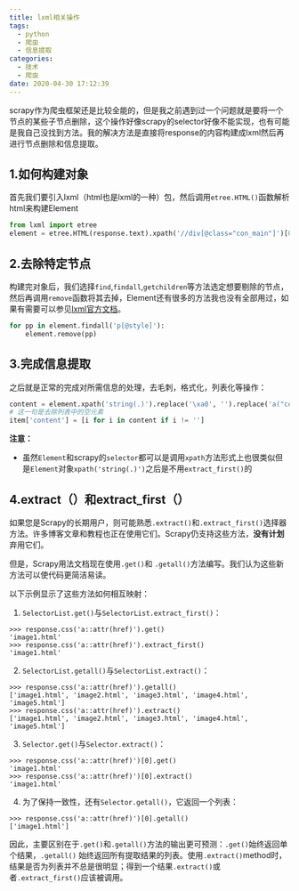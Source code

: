 ```yaml
---
title: lxml相关操作
tags:
  - python
  - 爬虫
  - 信息提取
categories:
  - 技术
  - 爬虫
date: 2020-04-30 17:12:39
---
```


scrapy作为爬虫框架还是比较全能的，但是我之前遇到过一个问题就是要将一个节点的某些子节点删除，这个操作好像scrapy的selector好像不能实现，也有可能是我自己没找到方法。我的解决方法是直接将response的内容构建成lxml然后再进行节点删除和信息提取。

<!--more-->

## 1.如何构建对象

首先我们要引入lxml（html也是lxml的一种）包，然后调用`etree.HTML()`函数解析html来构建Element

```python
from lxml import etree
element = etree.HTML(response.text).xpath('//div[@class="con_main"]')[0]
```

## 2.去除特定节点

构建完对象后，我们选择`find`,`findall`,`getchildren`等方法选定想要剔除的节点，然后再调用`remove`函数将其去掉，Element还有很多的方法我也没有全部用过，如果有需要可以参见[lxml官方文档](https://lxml.de/api/lxml.etree._Element-class.html)。

```python
for pp in element.findall('p[@style]'):
    element.remove(pp)
```

## 3.完成信息提取

之后就是正常的完成对所需信息的处理，去毛刺，格式化，列表化等操作：

```python
content = element.xpath('string(.)').replace('\xa0', '').replace('a("conten");', '').split('\n')
# 这一句是去除列表中的空元素
item['content'] = [i for i in content if i != '']
```

**注意：**

- 虽然`Element`和scrapy的`selector`都可以是调用`xpath`方法形式上也很类似但是`Element`对象`xpath('string(.)')`之后是不用`extract_first()`的

## 4.extract（）和extract_first（）

如果您是Scrapy的长期用户，则可能熟悉`.extract()`和`.extract_first()`选择器方法。许多博客文章和教程也正在使用它们。Scrapy仍支持这些方法，**没有计划**弃用它们。

但是，Scrapy用法文档现在使用`.get()`和 `.getall()`方法编写。我们认为这些新方法可以使代码更简洁易读。

以下示例显示了这些方法如何相互映射：

1. `SelectorList.get()`与`SelectorList.extract_first()`：
```shell
>>> response.css('a::attr(href)').get()
'image1.html'
>>> response.css('a::attr(href)').extract_first()
'image1.html'
```

2. `SelectorList.getall()`与`SelectorList.extract()`：

```shell
>>> response.css('a::attr(href)').getall()
['image1.html', 'image2.html', 'image3.html', 'image4.html', 'image5.html']
>>> response.css('a::attr(href)').extract()
['image1.html', 'image2.html', 'image3.html', 'image4.html', 'image5.html']
```

3. `Selector.get()`与`Selector.extract()`：

```shell
>>> response.css('a::attr(href)')[0].get()
'image1.html'
>>> response.css('a::attr(href)')[0].extract()
'image1.html'
```

4. 为了保持一致性，还有`Selector.getall()`，它返回一个列表：

```shell
>>> response.css('a::attr(href)')[0].getall()
['image1.html']
```

因此，主要区别在于`.get()`和`.getall()`方法的输出更可预测：`.get()`始终返回单个结果，`.getall()` 始终返回所有提取结果的列表。使用`.extract()`method时，结果是否为列表并不总是很明显；得到一个结果`.extract()`或者`.extract_first()`应该被调用。